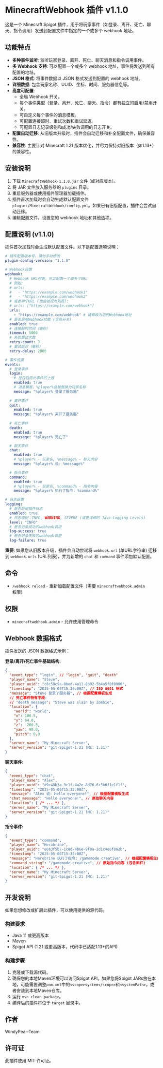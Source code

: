 # MinecraftWebhook 插件 v1.1.0

这是一个 Minecraft Spigot 插件，用于将玩家事件（如登录、离开、死亡、聊天、指令调用）发送到配置文件中指定的一个或多个 webhook 地址。

## 功能特点

- **多种事件监听**: 监听玩家登录、离开、死亡、聊天消息和指令调用事件。
- **多 Webhook 支持**: 可以配置一个或多个 webhook 地址，事件将发送到所有配置的地址。
- **JSON 格式**: 将事件数据以 JSON 格式发送到配置的 webhook 地址。
- **详细数据**: 包含玩家名称、UUID、坐标、时间、服务器信息等。
- **高度可配置**: 
    - 全局 Webhook 开关。
    - 每个事件类型（登录、离开、死亡、聊天、指令）都有独立的启用/禁用开关。
    - 可自定义每个事件的消息模板。
    - 可配置连接超时、重试次数和重试延迟。
    - 可配置日志记录级别和成功/失败调用的日志开关。
- **配置自动迁移**: 从旧版本升级时，插件会自动迁移和补全配置文件，确保兼容性。
- **兼容性**: 主要针对 Minecraft 1.21 版本优化，并尽力保持对旧版本（如1.13+）的兼容性。

## 安装说明

1.  下载 `MinecraftWebhook-1.1.0.jar` 文件 (或对应版本)。
2.  将 JAR 文件放入服务器的 `plugins` 目录。
3.  重启服务器或使用插件管理器加载插件。
4.  插件首次加载时会自动生成默认配置文件 `plugins/MinecraftWebhook/config.yml`。如果已有旧版配置，插件会尝试自动迁移。
5.  编辑配置文件，设置您的 webhook 地址和其他选项。

## 配置说明 (v1.1.0)

插件首次加载时会生成默认配置文件。以下是配置选项说明：

```yaml
# 插件配置版本号，请勿手动修改
plugin-config-version: "1.1.0"

# Webhook设置
webhook:
  # Webhook URL列表，可以配置一个或多个URL
  # 例如: 
  # urls: 
  #   - "https://example.com/webhook1"
  #   - "https://example.com/webhook2"
  # 或者单个URL (也会被视为列表):
  # urls: ["https://example.com/webhook"]
  urls:
    - "https://example.com/webhook" # 请修改为您的Webhook地址
  # 是否启用Webhook功能 (全局开关)
  enabled: true
  # 连接超时时间（毫秒）
  timeout: 5000
  # 失败重试次数
  retry-count: 3
  # 重试延迟（毫秒）
  retry-delay: 2000

# 事件设置
events:
  # 登录事件
  login:
    # 是否启用此事件的上报
    enabled: true
    # 消息模板，%player%会被替换为玩家名称
    message: "%player% 登录了服务器"
  
  # 离开事件
  quit:
    enabled: true
    message: "%player% 离开了服务器"
  
  # 死亡事件
  death:
    enabled: true
    message: "%player% 死亡了"

  # 聊天事件
  chat:
    enabled: true
    # %player% - 玩家名, %message% - 聊天内容
    message: "%player% 说: %message%"

  # 指令事件
  command:
    enabled: true
    # %player% - 玩家名, %command% - 指令内容
    message: "%player% 执行了指令: %command%"

# 日志设置
logging:
  # 是否启用插件日志
  enabled: true
  # 日志级别：INFO, WARNING, SEVERE (或更详细的 Java Logging Levels)
  level: "INFO"
  # 是否记录成功的webhook调用
  log-success: true
  # 是否记录失败的webhook调用
  log-failure: true
```

**重要**: 如果您从旧版本升级，插件会自动尝试将 `webhook.url` (单URL字符串) 迁移到 `webhook.urls` (URL列表)，并为新增的 `chat` 和 `command` 事件添加默认配置。

## 命令

-   `/webhook reload` - 重新加载配置文件（需要 `minecraftwebhook.admin` 权限）

## 权限

-   `minecraftwebhook.admin` - 允许使用管理命令

## Webhook 数据格式

插件发送的 JSON 数据格式示例：

**登录/离开/死亡事件基础结构:**
```json
{
  "event_type": "login", // "login", "quit", "death"
  "player_name": "Steve",
  "player_uuid": "c8c58c9a-8bed-4a11-8b92-5b4a5f0f0000",
  "timestamp": "2025-05-06T15:30:00Z", // ISO 8601 格式
  "message": "Steve 登录了服务器", // 根据配置模板生成
  // 死亡事件特有字段:
  // "death_message": "Steve was slain by Zombie", 
  "location": {
    "world": "world",
    "x": 100.5,
    "y": 64.0,
    "z": -200.5,
    "yaw": 90.0,
    "pitch": 0.0
  },
  "server_name": "My Minecraft Server",
  "server_version": "git-Spigot-1.21 (MC: 1.21)"
}
```

**聊天事件:**
```json
{
  "event_type": "chat",
  "player_name": "Alex",
  "player_uuid": "d9e48b3a-9c1f-4a2e-8d76-6c5b6f1e1f1f",
  "timestamp": "2025-05-06T15:32:00Z",
  "message": "Alex 说: Hello everyone!", // 根据配置模板生成
  "chat_message": "Hello everyone!", // 原始聊天内容
  "location": { /* ... */ },
  "server_name": "My Minecraft Server",
  "server_version": "git-Spigot-1.21 (MC: 1.21)"
}
```

**指令事件:**
```json
{
  "event_type": "command",
  "player_name": "Herobrine",
  "player_uuid": "e0a3f5b7-1c8d-4b6e-9f0a-2d1c4e6f8a2b",
  "timestamp": "2025-05-06T15:35:00Z",
  "message": "Herobrine 执行了指令: /gamemode creative", // 根据配置模板生成
  "command_string": "/gamemode creative", // 原始指令内容 (包含斜杠)
  "location": { /* ... */ },
  "server_name": "My Minecraft Server",
  "server_version": "git-Spigot-1.21 (MC: 1.21)"
}
```

## 开发说明

如果您想修改或扩展此插件，可以使用提供的源代码。

### 构建要求

-   Java 11 或更高版本
-   Maven
-   Spigot API (1.21 或更高版本，代码中已适配1.13+的API)

### 构建步骤

1.  克隆或下载源代码。
2.  确保您的本地Maven环境可以访问Spigot API。如果您将Spigot JARs放在本地，可能需要调整`pom.xml`中的`<scope>system</scope>`和`<systemPath>`，或者安装到本地Maven仓库。
3.  运行 `mvn clean package`。
4.  编译后的插件将位于 `target` 目录中。

## 作者

WindyPear-Team

## 许可证

此插件使用 MIT 许可证。
